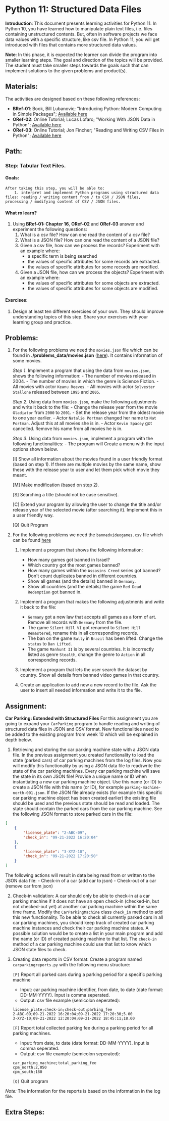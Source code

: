 # Python 11: Structured Data Files

**Introduction**: This document presents learning activities for Python 11. In Python 10, you have learned how to manipulate plain text files, i.e. files containing unstructured contents. But, often in software projects we face data values with a specific structure, like csv file. In Python 11, you will get introduced with files that contains more structured data values. 

**Note**: In this phase, it is expected the learner can divide the program into smaller learning steps. The goal and direction of the topics will be provided. The student must take smaller steps towards the goals such that can implement solutions to the given problems and product(s).


## Materials:

The activities are designed based on these following references:

- **BRef-01**: Book, Bill Lubanovic; "Introducing Python: Modern Computing in Simple Packages"; [Available here](https://www.oreilly.com/library/view/introducing-python-2nd/9781492051374/) 
- **ORef-02**: Online Tutorial; Lucas Lofaro; "Working With JSON Data in Python"; [Available here](https://realpython.com/python-json/)
- **ORef-03**: Online Tutorial; Jon Fincher; "Reading and Writing CSV Files in Python"; [Available here](https://realpython.com/python-csv/)


## Path:

### Step: Tabular Text Files.

#### Goals:

```
After taking this step, you will be able to:
	1. interpret and implement Python programs using structured data files: reading / writing content from / to CSV / JSON files, processing / modifying content of CSV / JSON files.
```
#### What ro learn?

1. Using **BRef-01: Chapter 16**, **ORef-02** and **ORef-03** answer and experiment the following questions:
   1. What is a csv file? How can one read the content of a csv file?
   2. What is a JSON file? How can one read the content of a JSON file?
   3. Given a csv file, how can we process the records? Experiment with an example where:
	   - a specific term is being searched
	   - the values of specific attributes for some records are extracted.
	   - the values of specific attributes for some records are modified.
   4. Given a JSON file, how can we process the objects? Experiment with an example where:
	   - the values of specific attributes for some objects are extracted.
	   - the values of specific attributes for some objects are modified.
   
#### Exercises:

1. Design at least ten different exercises of your own. They should improve understanding topics of this step. Share your exercises with your learning group and practice.


## Problems:

1. For the following problems we need the `movies.json` file which can be found in **./problems_data/movies.json** ([here](./problems_data/movies.json)). It contains information of some movies. 
	
	*Step 1*. Implement a program that using the data from `movies.json`, shows the following information:
		- The number of movies released in 2004.
		- The number of movies in which the genre is Science Fiction.
		- All movies with actor `Keanu Reeves`.
		- All movies with actor `Sylvester Stallone` released between `1995` and `2005`.
	
	*Step 2*. Using data from `movies.json`, make the following adjustments and write it back to the file:
		- Change the release year from the movie `Gladiator` from `2000` to `2001`.
		- Set the release year from the oldest movie to one year earlier.
		- Actor `Natalie Portman` changed her name to `Nat Portman`. Adjust this at all movies she is in.
		- Actor `Kevin Spacey` got cancelled. Remove his name from all movies he is in. 
	
	*Step 3*. Using data from `movies.json`, implement a program with the following functionalities: 
		- The program will Create a menu with the input options shown below. 

	[I] Show all information about the movies found in a user friendly format (based on step 1). If there are multiple movies by the same name, show these with the release year to user and let them pick which movie they meant.

	[M] Make modification (based on step 2).
	
	[S] Searching a title (should not be case sensitive).
	
	[C] Extend your program by allowing the user to change the title and/or release year of the selected movie (after searching it). Implement this in a user friendly way.
	
	[Q] Quit Program

2. For the following problems we need the `bannedvideogames.csv` file which can be found [here](./problems_data/bannedvideogames.csv) 
	1. Implement a program that shows the following information:
		- How many games got banned in Israel?
		- Which country got the most games banned?
		- How many games within the `Assasins Creed` series got banned? Don't count duplicates banned in different countries. 
		- Show all games (and the details) banned in `Germany`. 
		- Show all countries (and the details) the game `Red Dead Redemption` got banned in.

	2. Implement a program that makes the following adjustments and write it back to the file:
		- `Germany` got a new law that accepts all games as a form of art. Remove all records with `Germany` from the file.
		- The game `Silent Hill VI` got renamed to `Silent Hill Remastered`, rename this in all corresponding records. 
		- The ban on the game `Bully` in `Brazil` has been lifted. Change the `status` to `Ban Lifted`.
		- The game `Manhunt II` is by several countries. It is incorrectly listed as genre `Stealth`, change the genre to `Action` in all corresponding records.

	3. Implement a program that lets the user search the dataset by country. Show all details from banned video games in that country. 

	4. Create an application to add new a new record to the file. Ask the user to insert all needed information and write it to the file.


## Assignment:

**Car Parking: Extended with Structured Files** For this assignment you are going to expand your `CarParking` program to handle reading and writing of structured data files in JSON and CSV format. New functionalities need to be added to the existing program from week 10 which will be explained in depth below.

1. Retrieving and storing the car parking machine state with a JSON data file. In the previous assignment you created functionality to load the state (parked cars) of car parking machines from the log files. Now you will modify this functionality by using a JSON data file
to read/write the state of the car parking machines. Every car parking machine will save the state in its own JSON file! Provide a unique name or ID when instantiating a new car parking machine object. Use this name (or ID) to create a JSON file with this name (or ID), for example `parking-machine-north-001.json`.
If the JSON file already exists (for example this specific car parking machine
object has been created earlier) the exisitng file should be used and the previous state
should be read and loaded. The state should contain the parked cars from the car parking machine. See the following JSON format
to store parked cars in the file:
```json
[
    {
        "license_plate": "2-ABC-09",
        "check_in": "09-21-2022 16:20:04"
    },
    {
        "license_plate": "3-XYZ-10",
        "check_in": "09-21-2022 17:20:50"
    }
]
```
The following actions will result in data being read from or written to the JSON data file:
	- Check-in of a car (add car to json)
	- Check-out of a car (remove car from json)

2. Check-in validation: A car should only be able to check-in at a car parking machine if it does not have an open check-in (checked-in, but not checked-out yet) at another car parking machine within the same time frame. Modify the `CarParkingMachine` class `check_in` method to add this new functionality. To be able to check all currently parked cars in all car parking machines, you should keep track of created car parking machine instances and check their
car parking machine states. A possible solution would be to create a list in your main program and add the name (or ID) of created parking machine to that list. The `check-in` method of a car parking machine could use that list to know which JSON state files to check.

3. Creating data reports in CSV format: Create a program named `carparkingreports.py` with the following menu structure:

	`[P]` Report all parked cars during a parking period for a specific parking machine
	
	- Input: car parking machine identifier, from date, to date (date format: DD-MM-YYYY). Input is comma seperated.
	- Output: csv file example (semicolon seperated):

    ```csv
    license_plate;check-in;check-out;parking_fee
    2-ABC-09;09-21-2022 16:20:04;09-21-2022 17:20:30;5.00
    3-XYZ-10;09-21-2022 12:20:04;09-21-2022 18:45:11;18.00
    ```
	`[F]` Report total collected parking fee during a parking period for all parking machines.

	- Input: from date, to date (date format: DD-MM-YYYY). Input is comma seperated.
	- Output: csv file example (semicolon seperated):

	```csv
    car_parking_machine;total_parking_fee
    cpm_north;2,050
    cpm_south;180
    ```
    
	`[Q]` Quit program

*Note:* The information for the reports is based on the information in the log file.

## Extra Steps: 
